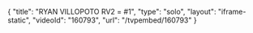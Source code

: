 {
    "title": "RYAN VILLOPOTO RV2 = #1",
    "type": "solo",
    "layout": "iframe-static",
    "videoId": "160793",
    "url": "\/tvpembed\/160793"
}